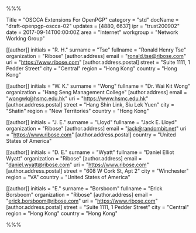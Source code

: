 %%%

Title = "OSCCA Extensions For OpenPGP"
category = "std"
docName = "draft-openpgp-oscca-02"
updates = [4880, 6637]
ipr = "trust200902"
date = 2017-09-14T00:00:00Z
area = "Internet"
workgroup = "Network Working Group"

[[author]]
initials = "R. H."
surname = "Tse"
fullname = "Ronald Henry Tse"
organization = "Ribose"
  [author.address]
  email = "ronald.tse@ribose.com"
  uri = "https://www.ribose.com"
    [author.address.postal]
    street = "Suite 1111, 1 Pedder Street"
    city = "Central"
    region = "Hong Kong"
    country = "Hong Kong"

[[author]]
initials = "W. K."
surname = "Wong"
fullname = "Dr. Wai Kit Wong"
organization = "Hang Seng Management College"
  [author.address]
  email = "wongwk@hsmc.edu.hk"
  uri = "https://www.hsmc.edu.hk"
    [author.address.postal]
    street = "Hang Shin Link, Siu Lek Yuen"
    city = "Shatin"
    region = "New Territories"
    country = "Hong Kong"

[[author]]
initials = "J. E."
surname = "Lloyd"
fullname = "Jack E. Lloyd"
organization = "Ribose"
  [author.address]
  email = "jack@randombit.net"
  uri = "https://www.ribose.com"
    [author.address.postal]
    country = "United States of America"

[[author]]
initials = "D. E."
surname = "Wyatt"
fullname = "Daniel Elliot Wyatt"
organization = "Ribose"
  [author.address]
  email = "daniel.wyatt@ribose.com"
  uri = "https://www.ribose.com"
    [author.address.postal]
    street = "608 W Cork St, Apt 2"
    city = "Winchester"
    region = "VA"
    country = "United States of America"

[[author]]
initials = "E."
surname = "Borsboom"
fullname = "Erick Borsboom"
organization = "Ribose"
  [author.address]
  email = "erick.borsboom@ribose.com"
  uri = "https://www.ribose.com"
    [author.address.postal]
    street = "Suite 1111, 1 Pedder Street"
    city = "Central"
    region = "Hong Kong"
    country = "Hong Kong"

%%%
